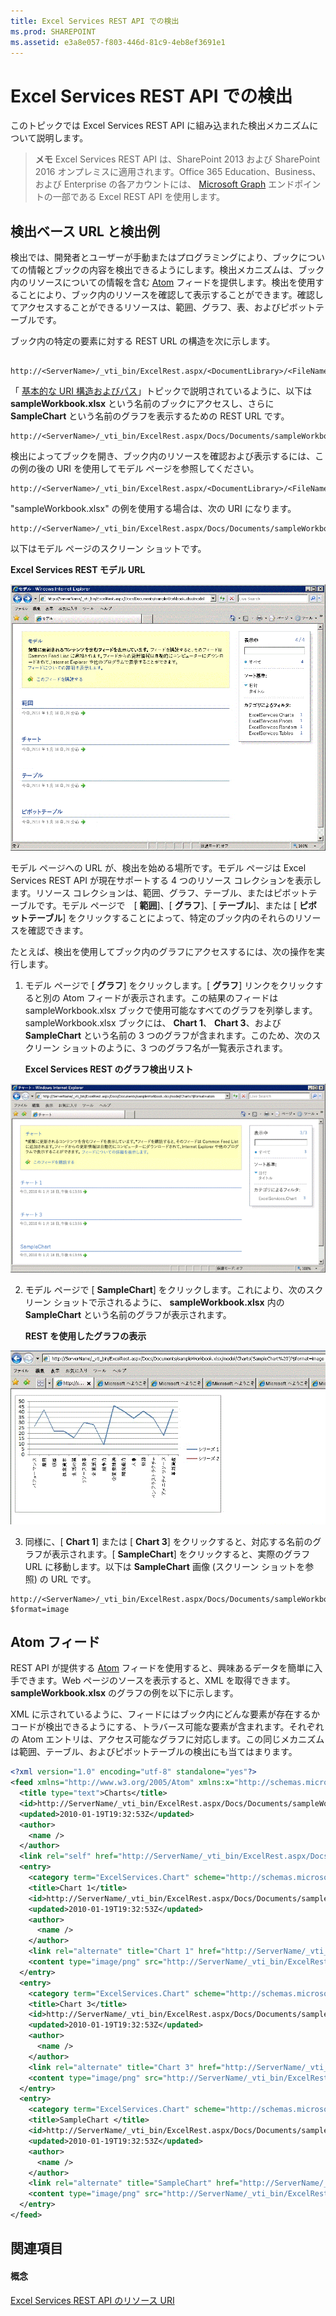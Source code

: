 ```yaml
---
title: Excel Services REST API での検出
ms.prod: SHAREPOINT
ms.assetid: e3a8e057-f803-446d-81c9-4eb8ef3691e1
---
```



# Excel Services REST API での検出

このトピックでは Excel Services REST API に組み込まれた検出メカニズムについて説明します。
  
    
    


> **メモ**
> Excel Services REST API は、SharePoint 2013 および SharePoint 2016 オンプレミスに適用されます。Office 365 Education、Business、および Enterprise の各アカウントには、 [Microsoft Graph](http://graph.microsoft.io/ja-jp/docs/api-reference/v1.0/resources/excel
) エンドポイントの一部である Excel REST API を使用します。
  
    
    


## 検出ベース URL と検出例

検出では、開発者とユーザーが手動またはプログラミングにより、ブックについての情報とブックの内容を検出できるようにします。検出メカニズムは、ブック内のリソースについての情報を含む  [Atom](http://tools.ietf.org/html/rfc4287) フィードを提供します。検出を使用することにより、ブック内のリソースを確認して表示することができます。確認してアクセスすることができるリソースは、範囲、グラフ、表、およびピボットテーブルです。
  
    
    
ブック内の特定の要素に対する REST URL の構造を次に示します。
  
    
    



```

http://<ServerName>/_vti_bin/ExcelRest.aspx/<DocumentLibrary>/<FileName>/<ResourceLocation>
```

「 [基本的な URI 構造およびパス](basic-uri-structure-and-path.md)」トピックで説明されているように、以下は **sampleWorkbook.xlsx** という名前のブックにアクセスし、さらに **SampleChart** という名前のグラフを表示するための REST URL です。
  
    
    



```
http://<ServerName>/_vti_bin/ExcelRest.aspx/Docs/Documents/sampleWorkbook.xlsx/model/Charts('SampleChart')
```

検出によってブックを開き、ブック内のリソースを確認および表示するには、この例の後の URI を使用してモデル ページを参照してください。
  
    
    



```
http://<ServerName>/_vti_bin/ExcelRest.aspx/<DocumentLibrary>/<FileName>/model
```

"sampleWorkbook.xlsx" の例を使用する場合は、次の URI になります。
  
    
    



```
http://<ServerName>/_vti_bin/ExcelRest.aspx/Docs/Documents/sampleWorkbook.xlsx/model
```

以下はモデル ページのスクリーン ショットです。
  
    
    

**Excel Services REST モデル URL**

  
    
    

  
    
    
![Excel Services REST モデル URL](images/SharePointServer14Con_XLSvcs_RESTModel.gif)
  
    
    
モデル ページへの URL が、検出を始める場所です。モデル ページは Excel Services REST API が現在サポートする 4 つのリソース コレクションを表示します。リソース コレクションは、範囲、グラフ、テーブル、またはピボットテーブルです。モデル ページで　[ **範囲**]、[ **グラフ**]、[ **テーブル**]、または [ **ピボットテーブル**] をクリックすることによって、特定のブック内のそれらのリソースを確認できます。
  
    
    
たとえば、検出を使用してブック内のグラフにアクセスするには、次の操作を実行します。
  
    
    

  
    
    

1. モデル ページで [ **グラフ**] をクリックします。[ **グラフ**] リンクをクリックすると別の Atom フィードが表示されます。この結果のフィードは sampleWorkbook.xlsx ブックで使用可能なすべてのグラフを列挙します。sampleWorkbook.xlsx ブックには、 **Chart 1**、 **Chart 3**、および **SampleChart** という名前の 3 つのグラフが含まれます。このため、次のスクリーン ショットのように、3 つのグラフ名が一覧表示されます。
    
   **Excel Services REST のグラフ検出リスト**

  

![Excel Services REST 検出チャート リスト](images/19126dce-b896-4623-8686-92f2fa807283.gif)
  

  

  
2. モデル ページで [ **SampleChart**] をクリックします。これにより、次のスクリーン ショットで示されるように、 **sampleWorkbook.xlsx** 内の **SampleChart** という名前のグラフが表示されます。
    
   **REST を使用したグラフの表示**

  

![REST を使用したグラフの表示](images/11734dcf-1b57-40cc-b1e8-8b10b7e5d5cb.gif)
  

  

  
3. 同様に、[ **Chart 1**] または [ **Chart 3**] をクリックすると、対応する名前のグラフが表示されます。[ **SampleChart**] をクリックすると、実際のグラフ URL に移動します。以下は **SampleChart** 画像 (スクリーン ショットを参照) の URL です。
    
  ```
  http://<ServerName>/_vti_bin/ExcelRest.aspx/Docs/Documents/sampleWorkbook.xlsx/model/Charts('SampleChart%20')?$format=image
  ```


## Atom フィード

REST API が提供する  [Atom](http://tools.ietf.org/html/rfc4287) フィードを使用すると、興味あるデータを簡単に入手できます。Web ページのソースを表示すると、XML を取得できます。 **sampleWorkbook.xlsx** のグラフの例を以下に示します。
  
    
    
XML に示されているように、フィードにはブック内にどんな要素が存在するかコードが検出できるようにする、トラバース可能な要素が含まれます。それぞれの Atom エントリは、アクセス可能なグラフに対応します。この同じメカニズムは範囲、テーブル、およびピボットテーブルの検出にも当てはまります。
  
    
    



```XML
<?xml version="1.0" encoding="utf-8" standalone="yes"?>
<feed xmlns="http://www.w3.org/2005/Atom" xmlns:x="http://schemas.microsoft.com/office/2008/07/excelservices/rest" xmlns:d="http://schemas.microsoft.com/ado/2007/08/dataservice" xmlns:m="http://schemas.microsoft.com/ado/2007/08/dataservices/metadata">
  <title type="text">Charts</title>
  <id>http://ServerName/_vti_bin/ExcelRest.aspx/Docs/Documents/sampleWorkbook.xlsx/model/Charts</id>
  <updated>2010-01-19T19:32:53Z</updated>
  <author>
    <name />
  </author>
  <link rel="self" href="http://ServerName/_vti_bin/ExcelRest.aspx/Docs/Documents/sampleWorkbook.xlsx/model/Charts?$format=atom" title="Charts" />
  <entry>
    <category term="ExcelServices.Chart" scheme="http://schemas.microsoft.com/ado/2007/08/dataservices/scheme" />
    <title>Chart 1</title>
    <id>http://ServerName/_vti_bin/ExcelRest.aspx/Docs/Documents/sampleWorkbook.xlsx/model/Charts('Chart%201')</id>
    <updated>2010-01-19T19:32:53Z</updated>
    <author>
      <name />
    </author>
    <link rel="alternate" title="Chart 1" href="http://ServerName/_vti_bin/ExcelRest.aspx/Docs/Documents/sampleWorkbook.xlsx/model/Charts('Chart%201')?$format=image" />
    <content type="image/png" src="http://ServerName/_vti_bin/ExcelRest.aspx/Docs/Documents/sampleWorkbook.xlsx/model/Charts('Chart%201')?$format=image" />
  </entry>
  <entry>
    <category term="ExcelServices.Chart" scheme="http://schemas.microsoft.com/ado/2007/08/dataservices/scheme" />
    <title>Chart 3</title>
    <id>http://ServerName/_vti_bin/ExcelRest.aspx/Docs/Documents/sampleWorkbook.xlsx/model/Charts('Chart%203')</id>
    <updated>2010-01-19T19:32:53Z</updated>
    <author>
      <name />
    </author>
    <link rel="alternate" title="Chart 3" href="http://ServerName/_vti_bin/ExcelRest.aspx/Docs/Documents/sampleWorkbook.xlsx/model/Charts('Chart%203')?$format=image" />
    <content type="image/png" src="http://ServerName/_vti_bin/ExcelRest.aspx/Docs/Documents/sampleWorkbook.xlsx/model/Charts('Chart%203')?$format=image" />
  </entry>
  <entry>
    <category term="ExcelServices.Chart" scheme="http://schemas.microsoft.com/ado/2007/08/dataservices/scheme" />
    <title>SampleChart </title>
    <id>http://ServerName/_vti_bin/ExcelRest.aspx/Docs/Documents/sampleWorkbook.xlsx/model/Charts('SampleChart%20')</id>
    <updated>2010-01-19T19:32:53Z</updated>
    <author>
      <name />
    </author>
    <link rel="alternate" title="SampleChart" href="http://ServerName/_vti_bin/ExcelRest.aspx/Docs/Documents/sampleWorkbook.xlsx/model/Charts('SampleChart%20')?$format=image" />
    <content type="image/png" src="http://ServerName/_vti_bin/ExcelRest.aspx/Docs/Documents/sampleWorkbook.xlsx/model/Charts('SampleChart%20')?$format=image" />
  </entry>
</feed>
```


## 関連項目


#### 概念


  
    
    
 [Excel Services REST API のリソース URI](resources-uri-for-excel-services-rest-api.md)

